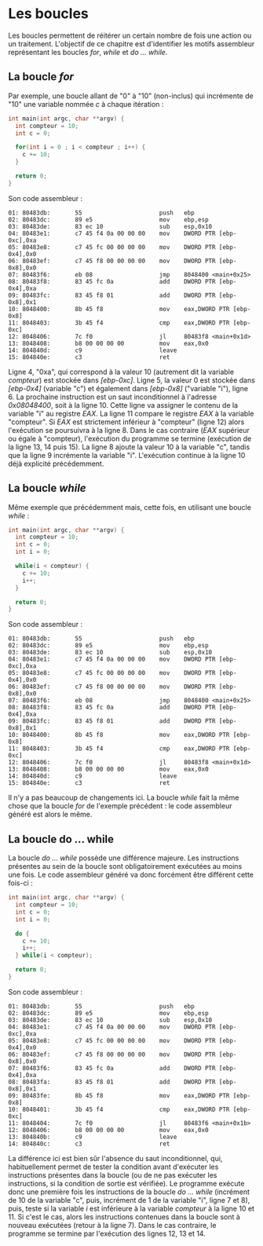 # Les boucles

Les boucles permettent de réitérer un certain nombre de fois une action ou un traitement. L'objectif de ce chapitre est d'identifier les motifs assembleur représentant les boucles _for_, _while_ et _do ... while_.

## La boucle _for_

Par exemple, une boucle allant de "0" à "10" \(non-inclus\) qui incrémente de "10" une variable nommée _c_ à chaque itération :

```c
int main(int argc, char **argv) {
  int compteur = 10;
  int c = 0;

  for(int i = 0 ; i < compteur ; i++) {
    c += 10;
  }

  return 0;
}
```

Son code assembleur :

```text
01: 80483db:       55                      push   ebp
02: 80483dc:       89 e5                   mov    ebp,esp
03: 80483de:       83 ec 10                sub    esp,0x10
04: 80483e1:       c7 45 f4 0a 00 00 00    mov    DWORD PTR [ebp-0xc],0xa
05: 80483e8:       c7 45 fc 00 00 00 00    mov    DWORD PTR [ebp-0x4],0x0
06: 80483ef:       c7 45 f8 00 00 00 00    mov    DWORD PTR [ebp-0x8],0x0
07: 80483f6:       eb 08                   jmp    8048400 <main+0x25>
08: 80483f8:       83 45 fc 0a             add    DWORD PTR [ebp-0x4],0xa
09: 80483fc:       83 45 f8 01             add    DWORD PTR [ebp-0x8],0x1
10: 8048400:       8b 45 f8                mov    eax,DWORD PTR [ebp-0x8]
11: 8048403:       3b 45 f4                cmp    eax,DWORD PTR [ebp-0xc]
12: 8048406:       7c f0                   jl     80483f8 <main+0x1d>
13: 8048408:       b8 00 00 00 00          mov    eax,0x0
14: 804840d:       c9                      leave
15: 804840e:       c3                      ret
```

Ligne 4, "0xa", qui correspond à la valeur 10 \(autrement dit la variable _compteur_\) est stockée dans _\[ebp-0xc\]_. Ligne 5, la valeur 0 est stockée dans _\[ebp-0x4\]_ \(variable "c"\) et également dans _\[ebp-0x8\]_ \("variable "i"\), ligne 6. La prochaine instruction est un saut inconditionnel à l'adresse _0x08048400_, soit à la ligne 10. Cette ligne va assigner le contenu de la variable "i" au registre _EAX_. La ligne 11 compare le registre _EAX_ à la variable "compteur". Si _EAX_ est strictement inférieur à "compteur" \(ligne 12\) alors l'exécution se poursuivra à la ligne 8. Dans le cas contraire \(_EAX_ supérieur ou égale à "compteur\), l'exécution du programme se termine \(exécution de la ligne 13, 14 puis 15\). La ligne 8 ajoute la valeur 10 à la variable "c", tandis que la ligne 9 incrémente la variable "i". L'exécution continue à la ligne 10 déjà explicité précédemment.

## La boucle _while_

Même exemple que précédemment mais, cette fois, en utilisant une boucle _while_ :

```c
int main(int argc, char **argv) {
  int compteur = 10;
  int c = 0;
  int i = 0;

  while(i < compteur) {
    c += 10;
    i++;
  }

  return 0;
}
```

Son code assembleur :

```text
01: 80483db:       55                      push   ebp
02: 80483dc:       89 e5                   mov    ebp,esp
03: 80483de:       83 ec 10                sub    esp,0x10
04: 80483e1:       c7 45 f4 0a 00 00 00    mov    DWORD PTR [ebp-0xc],0xa
05: 80483e8:       c7 45 fc 00 00 00 00    mov    DWORD PTR [ebp-0x4],0x0
06: 80483ef:       c7 45 f8 00 00 00 00    mov    DWORD PTR [ebp-0x8],0x0
07: 80483f6:       eb 08                   jmp    8048400 <main+0x25>
08: 80483f8:       83 45 fc 0a             add    DWORD PTR [ebp-0x4],0xa
09: 80483fc:       83 45 f8 01             add    DWORD PTR [ebp-0x8],0x1
10: 8048400:       8b 45 f8                mov    eax,DWORD PTR [ebp-0x8]
11: 8048403:       3b 45 f4                cmp    eax,DWORD PTR [ebp-0xc]
12: 8048406:       7c f0                   jl     80483f8 <main+0x1d>
13: 8048408:       b8 00 00 00 00          mov    eax,0x0
14: 804840d:       c9                      leave
15: 804840e:       c3                      ret
```

Il n'y a pas beaucoup de changements ici. La boucle _while_ fait la même chose que la boucle _for_ de l'exemple précédent : le code assembleur généré est alors le même.

## La boucle do ... while

La boucle _do ... while_ possède une différence majeure. Les instructions présentes au sein de la boucle sont obligatoirement exécutées au moins une fois. Le code assembleur généré va donc forcément être différent cette fois-ci :

```c
int main(int argc, char **argv) {
  int compteur = 10;
  int c = 0;
  int i = 0;

  do {
    c += 10;
    i++;
  } while(i < compteur);

  return 0;
}
```

Son code assembleur :

```text
01: 80483db:       55                      push   ebp
02: 80483dc:       89 e5                   mov    ebp,esp
03: 80483de:       83 ec 10                sub    esp,0x10
04: 80483e1:       c7 45 f4 0a 00 00 00    mov    DWORD PTR [ebp-0xc],0xa
05: 80483e8:       c7 45 fc 00 00 00 00    mov    DWORD PTR [ebp-0x4],0x0
06: 80483ef:       c7 45 f8 00 00 00 00    mov    DWORD PTR [ebp-0x8],0x0
07: 80483f6:       83 45 fc 0a             add    DWORD PTR [ebp-0x4],0xa
08: 80483fa:       83 45 f8 01             add    DWORD PTR [ebp-0x8],0x1
09: 80483fe:       8b 45 f8                mov    eax,DWORD PTR [ebp-0x8]
10: 8048401:       3b 45 f4                cmp    eax,DWORD PTR [ebp-0xc]
11: 8048404:       7c f0                   jl     80483f6 <main+0x1b>
12: 8048406:       b8 00 00 00 00          mov    eax,0x0
13: 804840b:       c9                      leave
14: 804840c:       c3                      ret
```

La différence ici est bien sûr l'absence du saut inconditionnel, qui, habituellement permet de tester la condition avant d'exécuter les instructions présentes dans la boucle \(ou de ne pas exécuter les instructions, si la condition de sortie est vérifiée\). Le programme exécute donc une première fois les instructions de la boucle _do ... while_ \(incrément de 10 de la variable "c", puis, incrément de 1 de la variable "i", ligne 7 et 8\), puis, teste si la variable _i_ est inférieure à la variable _compteur_ à la ligne 10 et 11. Si c'est le cas, alors les instructions contenues dans la boucle sont à nouveau exécutées \(retour à la ligne 7\). Dans le cas contraire, le programme se termine par l'exécution des lignes 12, 13 et 14.

